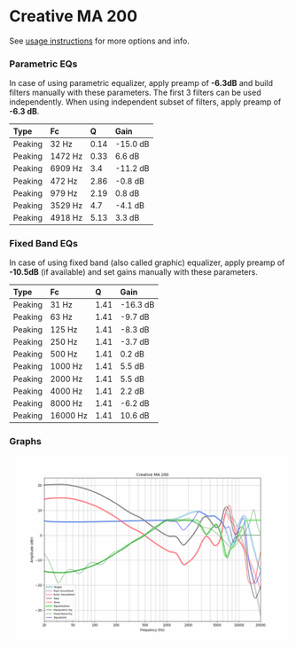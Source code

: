 # Creative MA 200
See [usage instructions](https://github.com/jaakkopasanen/AutoEq#usage) for more options and info.

### Parametric EQs
In case of using parametric equalizer, apply preamp of **-6.3dB** and build filters manually
with these parameters. The first 3 filters can be used independently.
When using independent subset of filters, apply preamp of **-6.3 dB**.

| Type    | Fc      |    Q | Gain     |
|:--------|:--------|:-----|:---------|
| Peaking | 32 Hz   | 0.14 | -15.0 dB |
| Peaking | 1472 Hz | 0.33 | 6.6 dB   |
| Peaking | 6909 Hz | 3.4  | -11.2 dB |
| Peaking | 472 Hz  | 2.86 | -0.8 dB  |
| Peaking | 979 Hz  | 2.19 | 0.8 dB   |
| Peaking | 3529 Hz | 4.7  | -4.1 dB  |
| Peaking | 4918 Hz | 5.13 | 3.3 dB   |

### Fixed Band EQs
In case of using fixed band (also called graphic) equalizer, apply preamp of **-10.5dB**
(if available) and set gains manually with these parameters.

| Type    | Fc       |    Q | Gain     |
|:--------|:---------|:-----|:---------|
| Peaking | 31 Hz    | 1.41 | -16.3 dB |
| Peaking | 63 Hz    | 1.41 | -9.7 dB  |
| Peaking | 125 Hz   | 1.41 | -8.3 dB  |
| Peaking | 250 Hz   | 1.41 | -3.7 dB  |
| Peaking | 500 Hz   | 1.41 | 0.2 dB   |
| Peaking | 1000 Hz  | 1.41 | 5.5 dB   |
| Peaking | 2000 Hz  | 1.41 | 5.5 dB   |
| Peaking | 4000 Hz  | 1.41 | 2.2 dB   |
| Peaking | 8000 Hz  | 1.41 | -6.2 dB  |
| Peaking | 16000 Hz | 1.41 | 10.6 dB  |

### Graphs
![](./Creative%20MA%20200.png)